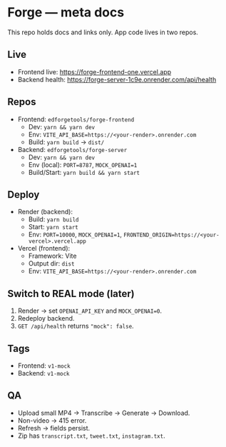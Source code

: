 # Forge — meta docs

This repo holds docs and links only. App code lives in two repos.

## Live
- Frontend live: https://forge-frontend-one.vercel.app
- Backend health: https://forge-server-1c9e.onrender.com/api/health

## Repos
- Frontend: `edforgetools/forge-frontend`
  - Dev: `yarn && yarn dev`
  - Env: `VITE_API_BASE=https://<your-render>.onrender.com`
  - Build: `yarn build` → `dist/`
- Backend: `edforgetools/forge-server`
  - Dev: `yarn && yarn dev`
  - Env (local): `PORT=8787`, `MOCK_OPENAI=1`
  - Build/Start: `yarn build && yarn start`

## Deploy
- Render (backend):
  - Build: `yarn build`
  - Start: `yarn start`
  - Env: `PORT=10000`, `MOCK_OPENAI=1`, `FRONTEND_ORIGIN=https://<your-vercel>.vercel.app`
- Vercel (frontend):
  - Framework: Vite
  - Output dir: `dist`
  - Env: `VITE_API_BASE=https://<your-render>.onrender.com`

## Switch to REAL mode (later)
1. Render → set `OPENAI_API_KEY` and `MOCK_OPENAI=0`.
2. Redeploy backend.
3. `GET /api/health` returns `"mock": false`.

## Tags
- Frontend: `v1-mock`
- Backend: `v1-mock`

## QA
- Upload small MP4 → Transcribe → Generate → Download.
- Non-video → 415 error.
- Refresh → fields persist.
- Zip has `transcript.txt`, `tweet.txt`, `instagram.txt`.
